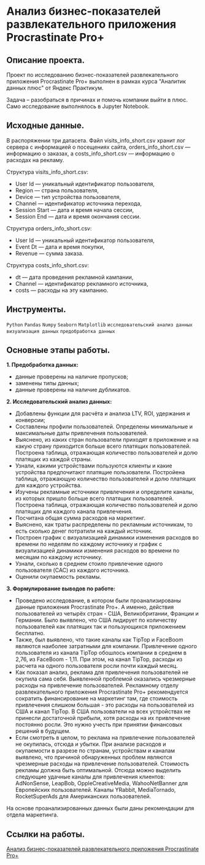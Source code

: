 # Анализ бизнес-показателей развлекательного приложения Procrastinate Pro+

## Описание проекта.

Проект по исследованию бизнес-показателей развлекательного приложения Procrastinate Pro+ выполнен в рамках курса "Аналитик данных плюс" от Яндекс Практикум.

Задача – разобраться в причинах и помочь компании выйти в плюс. Само исследование выполнялось в Jupyter Notebook.

## Исходные данные.

В распоряжении три датасета. Файл visits_info_short.csv хранит лог сервера с информацией о посещениях сайта, orders_info_short.csv — информацию о заказах, а costs_info_short.csv — информацию о расходах на рекламу.

Структура visits_info_short.csv:

* User Id — уникальный идентификатор пользователя,
* Region — страна пользователя,
* Device — тип устройства пользователя,
* Channel — идентификатор источника перехода,
* Session Start — дата и время начала сессии,
* Session End — дата и время окончания сессии.

Структура orders_info_short.csv:

* User Id — уникальный идентификатор пользователя,
* Event Dt — дата и время покупки,
* Revenue — сумма заказа.

Структура costs_info_short.csv:

* dt — дата проведения рекламной кампании,
* Channel — идентификатор рекламного источника,
* costs — расходы на эту кампанию.

## Инструменты.

```Python``` ```Pandas``` ```Numpy``` ```Seaborn``` ```Matplotlib``` ```исследовательский анализ данных``` ```визуализация данных``` ```предобработка данных```

## Основные этапы работы.

__1. Предобработка данных:__

* данные проверены на наличие пропусков;
* заменены типы данных;
* данные проверены на наличие дубликатов.

__2. Исследовательский анализ данных:__

* Добавлены функции для расчёта и анализа LTV, ROI, удержания и конверсии;
* Составлены профили пользователей. Определены минимальные и максимальные даты привлечения пользователей.
* Выяснено, из каких стран пользователи приходят в приложение и на какую страну приходится больше всего платящих пользователей. Построена таблица, отражающая количество пользователей и долю платящих из каждой страны.
* Узнали, какими устройствами пользуются клиенты и какие устройства предпочитают платящие пользователи. Постройена таблица, отражающую количество пользователей и долю платящих для каждого устройства.
* Изучены рекламные источники привлечения и определите каналы, из которых пришло больше всего платящих пользователей. Построена таблица, отражающая количество пользователей и долю платящих для каждого канала привлечения.
* Посчитана общая сумма расходов на маркетинг.
* Выяснено, как траты распределены по рекламным источникам, то есть сколько денег потратили на каждый источник.
* Построен график с визуализацией динамики изменения расходов во времени по неделям по каждому источнику и график с визуализацией динамики изменения расходов во времени по месяцам по каждому источнику.
* Узнали, сколько в среднем стоило привлечение одного пользователя (CAC) из каждого источника.
* Оценили окупаемость рекламы.

__3. Формулирование выводов по работе:__

* Проведено исследование, в котором были проанализированы данные приложения Procrastinate Pro+. А именно, действия пользователей из четырёх стран - США, Великобритании, Франции и Германии. Было выявлено, что США лидирует по количеству пользователей как платящих так и пользующихся приложением бесплатно.
* Также, был выявлено, что такие каналы как TipTop и FaceBoom являются наиболее затратными для компании. Привлечение одного пользователя из канала TipTop обошлось компании в среднем в 2,76, из FaceBoom - 1,11. При этом, на канал TipTop, расходы из расчета на одного пользователя росли почти каждый месяц.
* Как показал анализ, реклама для привлечения пользователей не окупила сама себя. Выявленной проблемой оказались чрезмерные расходы на привлечение пользователей. Рекламному отделу развлекательного приложения Procrastinate Pro+ рекомендуется сократить финансирование на маркетинг там, где стоимость привлечения слишком большая - это расходы на пользователей из США и канал TipTop. В США пользователи на всех устройствах не принесли достаточной прибыли, хотя расходы на их привлечение постоянно росли. Это нужно учесть при принятии финансовых решений в будущем.
* Если смотреть в целом, то реклама на привлечение пользователей не окупилась, отсюда и убытки. При анализе расходов и окупаемости в разрезе по странам, устройствам и каналам выявлено, что причиной обнаруженных проблем являются чрезмерные расходы на привлечение пользователей. Стоимость рекламы должна быть оптимальной. Отсюда можно выделить следующие удачные каналы для привлечения клиентов: AdNonSense, LeapBob, OppleCreativeMedia, WahooNetBanner для Европейских пользователей. Каналы YRabbit, MediaTornado, RocketSuperAds для Американских пользователей.

На основе проанализированных данных были даны рекомендации для отдела маркетинга.

## Ссылки на работы.
[Анализ бизнес-показателей развлекательного приложения Procrastinate Pro+](https://github.com/i13th/Yandex_Practicum_Data_Analyst/blob/main/%D0%9F%D1%80%D0%BE%D0%B5%D0%BA%D1%82_7%3A%20%D0%90%D0%BD%D0%B0%D0%BB%D0%B8%D0%B7%20%D0%B1%D0%B8%D0%B7%D0%BD%D0%B5%D1%81-%D0%BF%D0%BE%D0%BA%D0%B0%D0%B7%D0%B0%D1%82%D0%B5%D0%BB%D0%B5%D0%B9%20%D1%80%D0%B0%D0%B7%D0%B2%D0%BB%D0%B5%D0%BA%D0%B0%D1%82%D0%B5%D0%BB%D1%8C%D0%BD%D0%BE%D0%B3%D0%BE%20%D0%BF%D1%80%D0%B8%D0%BB%D0%BE%D0%B6%D0%B5%D0%BD%D0%B8%D1%8F%20Procrastinate%20Pro%2B/%D0%9F%D1%80%D0%BE%D0%B5%D0%BA%D1%82%20%D0%90%D0%BD%D0%B0%D0%BB%D0%B8%D0%B7%20%D0%B1%D0%B8%D0%B7%D0%BD%D0%B5%D1%81-%D0%BF%D0%BE%D0%BA%D0%B0%D0%B7%D0%B0%D1%82%D0%B5%D0%BB%D0%B5%D0%B9.ipynb)
